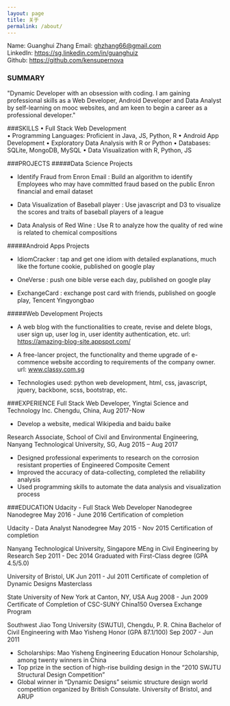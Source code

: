 ```yaml
---
layout: page
title: 关于
permalink: /about/
---
```

Name: Guanghui Zhang
Email: ghzhang66@gmail.com  
LinkedIn: https://sg.linkedin.com/in/guanghuiz  
Github: https://github.com/kensupernova  

### SUMMARY
"Dynamic Developer with an obsession with coding. I am gaining professional skills as a Web Developer, Android Developer and Data Analyst by self-learning on mooc websites, and am keen to begin a career as a professional developer."

###SKILLS
•	Full Stack Web Development  
•	Programming Languages: Proficient in Java, JS, Python, R
•	Android App Development 
•	Exploratory Data Analysis with R or Python 
•	Databases: SQLite, MongoDB, MySQL
•	Data Visualization with R, Python, JS

###PROJECTS
#####Data Science Projects
 - Identify Fraud from Enron Email : Build an algorithm to identify Employees who may have committed fraud based on the public Enron financial and email dataset

 - Data Visualization of Baseball player : Use javascript and D3 to visualize the scores and traits of baseball players of a league

 - Data Analysis of Red Wine : Use R to analyze how the quality of red wine is related to chemical compositions

#####Android Apps Projects

 - IdiomCracker : tap and get one idiom with detailed explanations, much like the fortune cookie, published on google play

 - OneVerse : push one bible verse each day, published on google play

 - ExchangeCard : exchange post card with friends, published on google play, Tencent Yingyongbao

#####Web Development Projects

 - A web blog with the functionalities to create, revise and delete blogs, user sign up, user log in, user identity authentication, etc. 
  url: https://amazing-blog-site.appspot.com/    

 - A free-lancer project, the functionality and theme upgrade of e-commence website according to requirements of the company owner.  url: www.classy.com.sg 

 - Technologies used: python web development, html, css, javascript, jquery, backbone, scss, bootstrap, etc. 

###EXPERIENCE
Full Stack Web Developer, Yingtai Science and Technology Inc. Chengdu, China, Aug 2017-Now
 - Develop a website, medical Wikipedia and baidu baike

Research Associate, School of Civil and Environmental Engineering, Nanyang Technological University, SG, Aug 2015 – Aug 2017 
 - Designed professional experiments to research on the corrosion resistant properties of Engineered Composite Cement
 - Improved the accuracy of data-collecting, completed the reliability analysis
 - Used programming skills to automate the data analysis and visualization process

###EDUCATION
Udacity - Full Stack Web Developer Nanodegree Nanodegree
May 2016 - June 2016
Certification of completion

Udacity - Data Analyst Nanodegree
May 2015 - Nov 2015
Certification of completion

Nanyang Technological University, Singapore
MEng in Civil Engineering by Research
Sep 2011 - Dec 2014
Graduated with First-Class degree (GPA 4.5/5.0)

University of Bristol, UK
Jun 2011 - Jul 2011
Certificate of completion of Dynamic Designs Masterclass

State University of New York at Canton, NY, USA
Aug 2008 - Jun 2009
Certificate of Completion of CSC-SUNY China150 Oversea Exchange Program

Southwest Jiao Tong University (SWJTU), Chengdu, P. R. China
Bachelor of Civil Engineering with Mao Yisheng Honor (GPA 87.1/100)
Sep 2007 - Jun 2011
- Scholarships: Mao Yisheng Engineering Education Honour Scholarship, among twenty winners in China 
- Top prize in the section of high-rise building design in the “2010 SWJTU Structural Design Competition” 
- Global winner in “Dynamic Designs” seismic structure design world competition organized by British Consulate. University of Bristol, and ARUP

